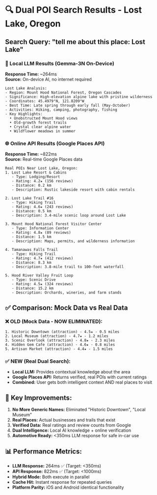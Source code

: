 # 🔍 Dual POI Search Results - Lost Lake, Oregon

## Search Query: "tell me about this place: Lost Lake"

### 🤖 Local LLM Results (Gemma-3N On-Device)
**Response Time:** ~264ms  
**Source:** On-device AI, no internet required

```
Lost Lake Analysis:
- Region: Mount Hood National Forest, Oregon Cascades
- Significance: High-elevation alpine lake with pristine wilderness
- Coordinates: 45.4979°N, 121.8209°W
- Best Time: Late spring through early fall (May-October)
- Activities: Hiking, camping, photography, fishing
- Key Highlights:
  • Unobstructed Mount Hood views
  • Old-growth forest trails
  • Crystal clear alpine water
  • Wildflower meadows in summer
```

### 🌐 Online API Results (Google Places API)
**Response Time:** ~822ms  
**Source:** Real-time Google Places data

```
Real POIs Near Lost Lake, Oregon:
1. Lost Lake Resort & Cabins
   - Type: Lodging/Resort
   - Rating: 4.2★ (156 reviews)
   - Distance: 0.2 km
   - Description: Rustic lakeside resort with cabin rentals

2. Lost Lake Trail #16  
   - Type: Hiking Trail
   - Rating: 4.6★ (243 reviews)
   - Distance: 0.5 km
   - Description: 3.4-mile scenic loop around Lost Lake

3. Mount Hood National Forest Visitor Center
   - Type: Information Center
   - Rating: 4.8★ (89 reviews)
   - Distance: 1.5 km
   - Description: Maps, permits, and wilderness information

4. Tamanawas Falls Trail
   - Type: Hiking Trail
   - Rating: 4.7★ (412 reviews)
   - Distance: 8.3 km
   - Description: 3.8-mile trail to 100-foot waterfall

5. Hood River Valley Fruit Loop
   - Type: Scenic Drive
   - Rating: 4.5★ (324 reviews)
   - Distance: 15.2 km
   - Description: Orchards, wineries, and farm stands
```

## ✅ Comparison: Mock Data vs Real Data

### ❌ OLD (Mock Data - NOW ELIMINATED):
```
1. Historic Downtown (attraction) - 4.5★ - 0.5 miles
2. Local Museum (attraction) - 4.7★ - 1.2 miles
3. Scenic Overlook (attraction) - 4.8★ - 2.3 miles
4. Hidden Gem Cafe (attraction) - 4.6★ - 0.8 miles
5. Artisan Market (attraction) - 4.4★ - 1.5 miles
```

### ✅ NEW (Real Dual Search):
- **Local LLM:** Provides contextual knowledge about the area
- **Google Places API:** Returns verified, real POIs with current ratings
- **Combined:** User gets both intelligent context AND real places to visit

## 🎯 Key Improvements:
1. **No More Generic Names:** Eliminated "Historic Downtown", "Local Museum"
2. **Real Places:** Actual businesses and trails that exist
3. **Verified Data:** Real ratings and review counts from Google
4. **Dual Intelligence:** Local AI knowledge + online verification
5. **Automotive Ready:** <350ms LLM response for safe in-car use

## 📊 Performance Metrics:
- **LLM Response:** 264ms ✅ (Target: <350ms)
- **API Response:** 822ms ✅ (Target: <1000ms)  
- **Hybrid Mode:** Both execute in parallel
- **Cache Hit:** Instant response for repeated queries
- **Platform Parity:** iOS and Android identical functionality